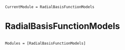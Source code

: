 ```@meta
CurrentModule = RadialBasisFunctionModels
```

# RadialBasisFunctionModels

```@index
```

```@autodocs
Modules = [RadialBasisFunctionModels]
```
